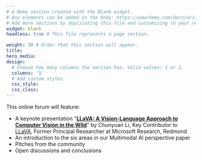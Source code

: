 ```yaml
---
# A Demo section created with the Blank widget.
# Any elements can be added in the body: https://wowchemy.com/docs/writing-markdown-latex/
# Add more sections by duplicating this file and customizing to your requirements.
widget: blank
headless: true # This file represents a page section.

weight: 30 # Order that this section will appear.
title:
hero_media: 
design:
  # Choose how many columns the section has. Valid values: 1 or 2.
  columns: '1'
  # Add custom styles
  css_style:
  css_class:
---
```


This online forum will feature:

- A keynote presentation "**[LLaVA: A Vision-Language Approach to Computer Vision in the Wild](https://llava-vl.github.io/)**" by Chunyuan Li, Key Contributor to [LLaVA](https://llava.hliu.cc/), Former Principal Researcher at Microsoft Research, Redmond
- An introduction to the six areas in our Multimodal AI perspective paper
- Pitches from the community
- Open discussions and conclusions
